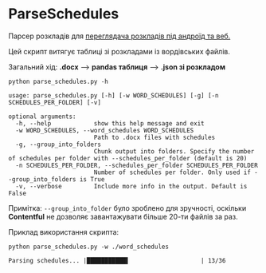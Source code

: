 # ParseSchedules

Парсер розкладів для [переглядача розкладів під андроїд та веб.]()



Цей скрипт витягує таблиці зі розкладами із вордівських файлів.

Загальний хід: **.docx** --> **pandas таблиця** --> **.json зі розкладом**

`python parse_schedules.py -h`

```shell
usage: parse_schedules.py [-h] [-w WORD_SCHEDULES] [-g] [-n SCHEDULES_PER_FOLDER] [-v]

optional arguments:
  -h, --help            show this help message and exit
  -w WORD_SCHEDULES, --word_schedules WORD_SCHEDULES
                        Path to .docx files with schedules
  -g, --group_into_folders
                        Chunk output into folders. Specify the number of schedules per folder with --schedules_per_folder (default is 20)
  -n SCHEDULES_PER_FOLDER, --schedules_per_folder SCHEDULES_PER_FOLDER
                        Number of schedules per folder. Only used if --group_into_folders is True
  -v, --verbose         Include more info in the output. Default is False
```

Примітка: `--group_into_folder` було зроблено для зручності, оскільки **Contentful** не дозволяє завантажувати більше 20-ти файлів за раз.

Приклад використання скрипта:

```
python parse_schedules.py -w ./word_schedules
```

`Parsing schedules... |███████████▌                    | 13/36`
